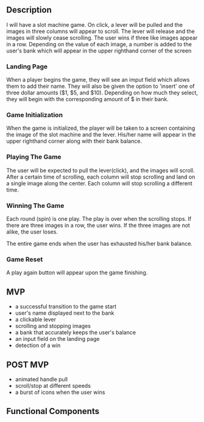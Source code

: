 ## Description

I will have a slot machine game. On click, a lever will be pulled and the images in three columns will appear to scroll. The lever will release and the images will slowly cease scrolling. The user wins if three like images appear in a row. Depending on the value of each image, a number is added to the user's bank which will appear in the upper righthand corner of the screen


### Landing Page

When a player begins the game, they will see an imput field which allows them to add their name. They will also be given the option to 'insert' one of three dollar amounts ($1, $5, and $10). Depending on how much they select, they will begin with the corresponding amount of $ in their bank.

### Game Initialization
When the game is initialized, the player will be taken to a screen containing the image of the slot machine and the lever. His/her name will appear in the upper righthand corner along with their bank balance.

### Playing The Game

The user will be expected to pull the lever(click), and the images will scroll. After a certain time of scrolling, each column will stop scrolling and land on a single image along the center. Each column will stop scrolling a different time. 

### Winning The Game

Each round (spin) is one play. The play is over when the scrolling stops. If there are three images in a row, the user wins. If the three images are not alike, the user loses. 

The entire game ends when the user has exhausted his/her bank balance.

### Game Reset

A play again button will appear upon the game finishing.

## MVP 

- a successful transition to the game start
- user's name displayed next to the bank
- a clickable lever
- scrolling and stopping images
- a bank that accurately keeps the user's balance
- an input field on the landing page
- detection of a win


## POST MVP

- animated handle pull
- scroll/stop at different speeds
- a burst of icons when the user wins

## Functional Components
